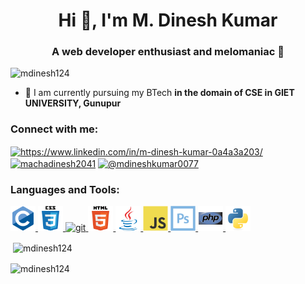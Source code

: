 <h1 align="center">Hi 👋, I'm M. Dinesh Kumar</h1>
<h3 align="center">A web developer enthusiast and melomaniac 🎵</h3>

<p align="left"> <img src="https://komarev.com/ghpvc/?username=mdinesh124&label=Profile%20views&color=0e75b6&style=flat" alt="mdinesh124" /> </p>

- 🔭 I am currently pursuing my BTech **in the domain of CSE in GIET UNIVERSITY, Gunupur**

<h3 align="left">Connect with me:</h3>
<p align="left">
<a href="https://linkedin.com/in/https://www.linkedin.com/in/m-dinesh-kumar-0a4a3a203/" target="blank"><img align="center" src="https://raw.githubusercontent.com/rahuldkjain/github-profile-readme-generator/neutral-icons/src/images/icons/Social/linked-in-alt.svg" alt="https://www.linkedin.com/in/m-dinesh-kumar-0a4a3a203/" height="30" width="40" /></a>
<a href="https://instagram.com/machadinesh2041" target="blank"><img align="center" src="https://raw.githubusercontent.com/rahuldkjain/github-profile-readme-generator/neutral-icons/src/images/icons/Social/instagram.svg" alt="machadinesh2041" height="30" width="40" /></a>
<a href="https://www.hackerrank.com/@mdineshkumar0077" target="blank"><img align="center" src="https://raw.githubusercontent.com/rahuldkjain/github-profile-readme-generator/neutral-icons/src/images/icons/Social/hackerrank.svg" alt="@mdineshkumar0077" height="30" width="40" /></a>
</p>

<h3 align="left">Languages and Tools:</h3>
<p align="left"> <a href="https://www.cprogramming.com/" target="_blank"> <img src="https://raw.githubusercontent.com/devicons/devicon/master/icons/c/c-original.svg" alt="c" width="40" height="40"/> </a> <a href="https://www.w3schools.com/css/" target="_blank"> <img src="https://raw.githubusercontent.com/devicons/devicon/master/icons/css3/css3-original-wordmark.svg" alt="css3" width="40" height="40"/> </a> <a href="https://git-scm.com/" target="_blank"> <img src="https://www.vectorlogo.zone/logos/git-scm/git-scm-icon.svg" alt="git" width="40" height="40"/> </a> <a href="https://www.w3.org/html/" target="_blank"> <img src="https://raw.githubusercontent.com/devicons/devicon/master/icons/html5/html5-original-wordmark.svg" alt="html5" width="40" height="40"/> </a> <a href="https://www.java.com" target="_blank"> <img src="https://raw.githubusercontent.com/devicons/devicon/master/icons/java/java-original.svg" alt="java" width="40" height="40"/> </a> <a href="https://developer.mozilla.org/en-US/docs/Web/JavaScript" target="_blank"> <img src="https://raw.githubusercontent.com/devicons/devicon/master/icons/javascript/javascript-original.svg" alt="javascript" width="40" height="40"/> </a> <a href="https://www.photoshop.com/en" target="_blank"> <img src="https://raw.githubusercontent.com/devicons/devicon/master/icons/photoshop/photoshop-line.svg" alt="photoshop" width="40" height="40"/> </a> <a href="https://www.php.net" target="_blank"> <img src="https://raw.githubusercontent.com/devicons/devicon/master/icons/php/php-original.svg" alt="php" width="40" height="40"/> </a> <a href="https://www.python.org" target="_blank"> <img src="https://raw.githubusercontent.com/devicons/devicon/master/icons/python/python-original.svg" alt="python" width="40" height="40"/> </a> </p>

<p>&nbsp;<img align="center" src="https://github-readme-stats.vercel.app/api?username=mdinesh124&show_icons=true&locale=en" alt="mdinesh124" /></p>

<p><img align="center" src="https://github-readme-streak-stats.herokuapp.com/?user=mdinesh124&" alt="mdinesh124" /></p>
